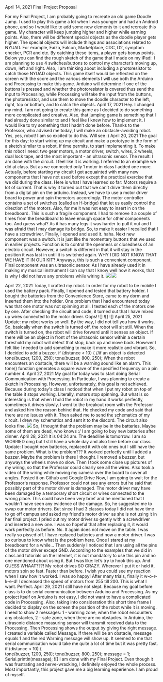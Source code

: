 April 14, 2021
Final Project Proposal
 
For my Final Project, I am probably going to recreate an old game Doodle Jump. I used to play this game a lot when I was younger and had an Android phone, and so I would like to add some new elements to it and recreate this game.
My character will keep jumping higher and higher while earning points. Also, there will be different special objects as the doodle player gets higher. The special objects will include things and associations related to NYUAD. For example, Faiza, Falcon, Marketplace, CDC, D2, symptom checker, PCR and etc. By catching these items, a player gets bonus points. Below you can find the rough sketch of the game that I made on my iPad:
![](  )
I am planning to use 4 switches/buttons to control my character’s moving up, down, left and right. Also, I am thinking about including a photoresistor to catch those NYUAD objects. 
This game itself would be reflected on the screen with the score and the various elements 
I will use both the Arduino and Processing to make this game. Arduino will determine if one of the buttons is pressed and whether the photoresistor is covered thus send the input to Processing, while Processing will take the input from the buttons, the photoresistor, and use them to move the doodle character to the left, right, top or bottom, and to catch the objects.
April 17, 2021
Hey. I changed my mind. I am not going to create this game as I decided to do something more complicated and creative.  Also, that jumping game is something that I had already done similar to and I feel like I knew how to implement it. I would like to try something that I hadn't done before.  Thanks to the Professor, who advised me today, I will make an obstacle-avoiding robot. Yes, yes, robot! I am so excited to do this. Will see :) 
April 20, 2021
The goal for this day: to start wiring up my circuit and make a prototype in the form of a sketch similar to a robot, if time permits, to start implementing it. To make this robot I need: two gear motors, a motor driver, switch, wires, 2 wheels, dual lock tape, and the most important - an ultrasonic sensor. 
The result: I am done with the circuit. I feel like it is working. I referred to an example we did at class. But as we connected only 1 motor in class I added one more. Actually, before starting my circuit I got acquainted with many new components that I have not used before except the practical exercise that we did during the class. Here is what I have learned so far: Motors require a lot of current. That is why it turned out that we can’t drive them directly from a digital pin on the arduino. Instead, we have to use a motor driver board to power and spin themotors accordingly. The motor controller contains a set of switches (called an H-bridge) that let us easily control the direction of the motors. Also, for me it was not easy to insert in on the breadboard. This is such a fragile component. I had to remove it a couple of times from the breadboard to leave enough space for other components too. And guess what? As it has many legs it was harder to pull it out and I was afraid that I may damage its bridge. So, to make it easier I recalled that I have a screwdriver. Finally, I opened and used it. haha. Next new component was a switch. It is just like the momentary buttons that we used in earlier projects. Function is to control the openness or closedness of an electric circuit. However, a switch is different in that it will stay in the position it was last in until it is switched again. WHY I DID NOT KNOW THAT WE HAVE IT IN OUR KIT? Anyways, this is such a convenient component. Final component was an ultrasonic sensor. As I have already used it in making my musical instrument I can say that I know well how it works, that is why I did not have any problems while wiring it.
![](circuit)
![](sketch)
 
 
April 22, 2021
Today, I crafted my robot. In order for my robot to be mobile I used the battery pack. Finally, I opened and tested that battery holder. I bought the batteries from the Convenience Store, came to my dorm and inserted them into the holder. One problem that I had encountered today was that one motor was not spinning at all. I tested each of the motors one by one. After checking the circuit and code, it turned out that I have mixed up wires connected to the motor driver. Oops!
![]
![]
![]
April 25, 2021
Update: my robot works so well.  By the way, I did not tell you how it works. So, basically when the switch is turned off, the robot will sit still. When the switch is turned on, the robot will drive forward until it senses an object.  If there will be an object in front of the ultrasonic sensor within a certain threshold my robot will detect that stop, back up and move back. However I felt like I needed to add something to make it more realistic and vibrant. So, I decided to add a buzzer. 
if (distance < 10) {              //if an object is detected
      tone(buzzer, 1200, 250);
      tone(buzzer, 800, 250);
When the robot encounters an obstacle, there will be a warning sound like an alarm. This tone() function generates a square wave of the specified frequency on a pin number 4.
April 27, 2021
My goal for today was to start doing Serial Communication with Processing. In Particular, I was planning to create a sketch in Processing. However, unfortunately, this goal is not achieved. Because during today's class I noticed that when I put my robot on top of the table it stops working. Literally, motors stop spinning. But what is so interesting is that when I hold the robot in my hand it works perfectly, sometimes it drives slowly. I went to the breakout room with the Professor and asked him the reason behind that. He checked my code and said that there are no issues with it. Then asked me to send the schematics of my circuit. I drew my schematics and sent it to the discord. The circuit also looks fine. 
![](schematics)
So, I thought that the problem may be in the batteries. Maybe some of them are dead, who knows :/ I am going to buy new batteries after dinner.
April 28, 2021
It is 04:24 am. The deadline is tomorrow. I am so WORRIED omg but I still have a whole day and also time before our class. Update: I bought new batteries, replaced it with old ones but I still have the same problem. What is the problem??? It worked perfectly until I added a buzzer. Maybe the problem is there I thought. I removed a buzzer, but anyways the wheels move so slow. Then I took some close up pictures of my wiring, so that the Professor could clearly see all the wires. Also took a video of the wiring while moving my camera over the board to cover all angles. Posted it on Github and Google Drive Now, I am going to wait for the Professor's response.
Professor could not see any errors but he said that possibly part of the motor driver is damaged. The motor driver may have been damaged by a temporary short circuit or wires connected to the wrong place. This could have been very brief and he mentioned that I wouldn't have seen any evidence of the damage. So, he suggested me to swap our motor drivers. But since I had 3 classes today I did not have time to go off campus and asked my friend’s motor driver as she is not using it in her final project. I pried out my motor driver so gently with a screwdriver and inserted a new one. I was so hopeful that after replacing it, it would work perfectly as before. No. It again does not move on the table. I was really so pissed off. I have replaced batteries and now a motor driver. I was so curious to know what is the problem here. Once I stared at my breadboard for a while… Then suddenly I noticed that I am using all the pins of the motor driver except GND. According to the examples that we did in class and tutorials on the Internet, it is not mandatory to use this pin and no one mentioned about using it. But I was like: let’s try to hook this up. And GUESS WHAAT???! My robot drives SO CRAZY. Wherever I put it or held it, motors spin so fast. Faster than before. I wish you could see my reaction when I saw how it worked. I was so happy! After many trials, finally it w-o-r-k-e-d! I decreased the speed of motors from 255 till 200. This is what I want. Perfect.
April 29, 2021
I still have not slept. Because my goal before class is to do serial communication between Arduino and Processing. As my project itself on Arduino is not easy, I did not want to have a complicated code in Processing. Also, taking into consideration this short time frame I decided to display on the screen the position of the robot while it is moving. I need to show 2 messages: 1 - warning zone, when the robot encounters any obstacles, 2 - safe zone, when there are no obstacles. In Arduino, the ultrasonic distance measuring sensor will transmit received data to the Processing. Then Processing shows the output by giving the right message. I created a variable called Message. If there will be an obstacle, message equals 1 and the red Warning message will show up. It seemed to me that serial communication would take me quite a lot of time but it was pretty fast. 
 if (distance < 10) {             
      tone(buzzer, 1200, 250);
      tone(buzzer, 800, 250);
      message = 1;
      Serial.println(message);
![]
I am done with my Final Project.  Even though it was frustrating and nerve-wracking, I definitely enjoyed the whole process. Most importantly, this project gave me a big learning experience. I am proud of myself.
 
 
 
 
